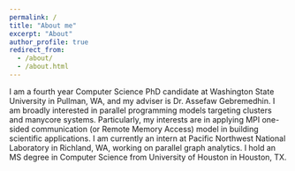 ```yaml
---
permalink: /
title: "About me"
excerpt: "About"
author_profile: true
redirect_from: 
  - /about/
  - /about.html
---
```


I am a fourth year Computer Science PhD candidate at Washington State University in Pullman, WA, and my adviser is Dr. Assefaw Gebremedhin. I am broadly interested in parallel programming models targeting clusters and manycore systems. Particularly, my interests are in applying MPI one-sided communication (or Remote Memory Access) model in building scientific applications. I am currently an intern at Pacific Northwest National Laboratory in Richland, WA, working on parallel graph analytics. I hold an MS degree in Computer Science from University of Houston in Houston, TX.
